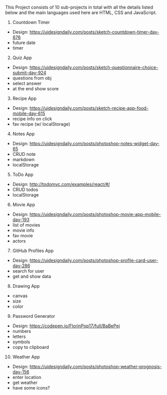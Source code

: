 This Project consists of 10 sub-projects in total with all the details listed below and the main languages used here are HTML, CSS and JavaScript.

1.  Countdown Timer

*    Design: https://uidesigndaily.com/posts/sketch-countdown-timer-day-876
*    future date
*    timer

2.  Quiz App

*    Design: https://uidesigndaily.com/posts/sketch-questionnaire-choice-submit-day-924
*    questions from obj
*    select answer
*    at the end show score

3.  Recipe App

*    Design: https://uidesigndaily.com/posts/sketch-recipe-app-food-mobile-day-615
*    recipe info on click
*    fav recipe (w/ localStorage)

4.  Notes App

*    Design: https://uidesigndaily.com/posts/photoshop-notes-widget-day-65
*    CRUD note
*    markdown
*    localStorage

5.  ToDo App

*    Design: http://todomvc.com/examples/react/#/
*    CRUD todos
*    localStorage

6.  Movie App

*    Design: https://uidesigndaily.com/posts/photoshop-movie-app-mobile-day-193
*    list of movies
*    movie info
*    fav movie
*    actors

7.  GitHub Profiles App

*    Design: https://uidesigndaily.com/posts/photoshop-profile-card-user-day-286
*    search for user
*    get and show data

8.  Drawing App

*    canvas
*    size
*    color

9.  Password Generator

*    Design: https://codepen.io/FlorinPop17/full/BaBePej
*    numbers
*    letters
*    symbols
*    copy to clipboard

10.  Weather App

*    Design: https://uidesigndaily.com/posts/photoshop-weather-prognosis-day-156
*    enter location
*    get weather
*    have some icons?
